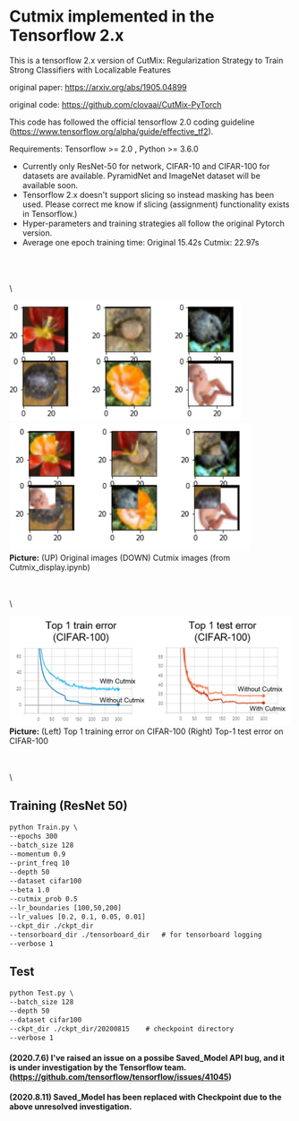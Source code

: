 
# Cutmix implemented in the Tensorflow 2.x
This is a tensorflow 2.x version of CutMix: Regularization Strategy to Train Strong Classifiers with Localizable Features 

original paper: https://arxiv.org/abs/1905.04899

original code: https://github.com/clovaai/CutMix-PyTorch

This code has followed the official tensorflow 2.0 coding guideline (https://www.tensorflow.org/alpha/guide/effective_tf2). 

Requirements: Tensorflow >= 2.0 , Python >= 3.6.0

- Currently only ResNet-50 for network, CIFAR-10 and CIFAR-100 for datasets are available. PyramidNet and ImageNet dataset will be available soon.
- Tensorflow 2.x doesn't support slicing so instead masking has been used. Please correct me know if slicing (assignment) functionality exists in Tensorflow.)  
- Hyper-parameters and training strategies all follow the original Pytorch version.
- Average one epoch training time: Original 15.42s     Cutmix: 22.97s 

\
\
\
\


![Representative image](https://github.com/jis478/Tensorflow/blob/master/TF2.0/Cutmix/imgs/original.PNG) \
![Representative image](https://github.com/jis478/Tensorflow/blob/master/TF2.0/Cutmix/imgs/cutmix.PNG) \
**Picture:** (UP) Original images (DOWN) Cutmix images (from Cutmix_display.ipynb)

\
\
\



![Representative image](https://github.com/jis478/Tensorflow/blob/master/TF2.0/Cutmix/imgs/plots.png) \
**Picture:**  (Left) Top 1 training error on CIFAR-100   (Right) Top-1 test error on CIFAR-100 
                            


\
\
\



## Training (ResNet 50)

``` 
python Train.py \
--epochs 300
--batch_size 128
--momentum 0.9
--print_freq 10
--depth 50
--dataset cifar100
--beta 1.0
--cutmix_prob 0.5
--lr_boundaries [100,50,200]
--lr_values [0.2, 0.1, 0.05, 0.01]
--ckpt_dir ./ckpt_dir
--tensorboard_dir ./tensorboard_dir   # for tensorboard logging
--verbose 1
```

## Test

``` 
python Test.py \
--batch_size 128
--depth 50
--dataset cifar100
--ckpt_dir ./ckpt_dir/20200815    # checkpoint directory  
--verbose 1
```

#### (2020.7.6) I've raised an issue on a possibe Saved_Model API bug, and it is under investigation by the Tensorflow team.    (https://github.com/tensorflow/tensorflow/issues/41045) 
#### (2020.8.11) Saved_Model has been replaced with Checkpoint due to the above unresolved investigation.

